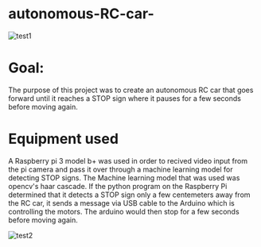 # autonomous-RC-car-

![test1](https://user-images.githubusercontent.com/44485548/64124165-450ea980-cd74-11e9-9a04-7ed567915ea6.jpg)

# Goal:
The purpose of this project was to create an autonomous RC car that goes forward until it reaches a STOP sign where it pauses for a few seconds before moving again.

# Equipment used
A Raspberry pi 3 model b+ was used in order to recived video input from the pi camera and pass it over through a machine learning model for detecting STOP signs. The Machine learning model that was used was opencv's haar cascade. If the python program on the Raspberry Pi determined that it detects a STOP sign only a few centemeters away from the RC car, it sends a message via USB cable to the Arduino which is controlling the motors. The arduino would then stop for a few seconds before moving again.

![test2](https://user-images.githubusercontent.com/44485548/64124484-1fce6b00-cd75-11e9-86eb-e55104bbdc57.jpg)









